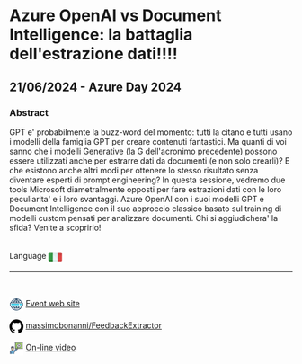 # Azure OpenAI vs Document Intelligence: la battaglia dell'estrazione dati!!!!
##  21/06/2024 - Azure Day 2024
### Abstract 
GPT e' probabilmente la buzz-word del momento: tutti la citano e tutti usano i modelli della famiglia GPT per creare contenuti fantastici. Ma quanti di voi sanno che i modelli Generative (la G dell'acronimo precedente) possono essere utilizzati anche per estrarre dati da documenti (e non solo crearli)? E che esistono anche altri modi per ottenere lo stesso risultato senza diventare esperti di prompt engineering? In questa sessione, vedremo due tools Microsoft diametralmente opposti per fare estrazioni dati con le loro peculiarita' e i loro svantaggi. Azure OpenAI con i suoi modelli GPT e Document Intelligence con il suo approccio classico basato sul training di modelli custom pensati per analizzare documenti. Chi si aggiudichera' la sfida? Venite a scoprirlo!

<br/>
Language <img width="25" src="https://raw.githubusercontent.com/massimobonanni/massimobonanni/master/images/flagitaly.svg" style="vertical-align:middle">

<br/>

---
<br/>
<p>
<img width="25" src="https://raw.githubusercontent.com/massimobonanni/massimobonanni/master/images/eventwebsite.svg" style="vertical-align:middle"> 
<a href="https://www.azureday.it/">Event web site</a>
</p>

<p>
<img width="25" src="https://raw.githubusercontent.com/massimobonanni/massimobonanni/master/images/github.svg" style="vertical-align:middle"> 
<a href="https://github.com/massimobonanni/FeedbackExtractor" target="_blank">massimobonanni/FeedbackExtractor</a>
</p>

<p>
<img width="25" src="https://raw.githubusercontent.com/massimobonanni/massimobonanni/master/images/video.svg" style="vertical-align:middle"> 
<a href="https://youtu.be/_p-PbNuJmyE?t=2784" target="_blank">On-line video</a>
</p> 